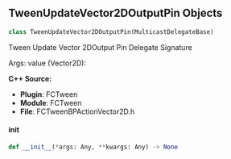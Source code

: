## TweenUpdateVector2DOutputPin Objects

```python
class TweenUpdateVector2DOutputPin(MulticastDelegateBase)
```

Tween Update Vector 2DOutput Pin  Delegate Signature

Args:
    value (Vector2D):

**C++ Source:**

- **Plugin**: FCTween
- **Module**: FCTween
- **File**: FCTweenBPActionVector2D.h

<a id="unreal.TweenUpdateVector2DOutputPin.__init__"></a>

#### __init__

```python
def __init__(*args: Any, **kwargs: Any) -> None
```

<a id="unreal.TweenUpdateVectorOutputPin"></a>